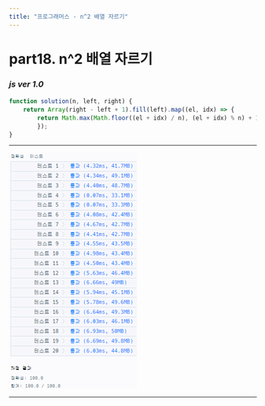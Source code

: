 ```yaml
---
title: "프로그래머스 - n^2 배열 자르기"
---
```



# __part18. n^2 배열 자르기__

### _js ver 1.0_
```js 
function solution(n, left, right) {
    return Array(right - left + 1).fill(left).map((el, idx) => {
        return Math.max(Math.floor((el + idx) / n), (el + idx) % n) + 1
        });
}

```
<hr/>

![실행결과_js ver 1.0](/assets/img/2023-10-25-prog18.png)

<hr/>